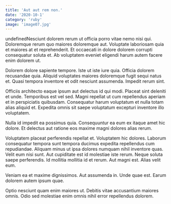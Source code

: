 ```yaml
---
title: 'Aut aut rem non.'
date: '2020-10-1'
category: 'ruby'
image: 'image07.jpg'
---
```


undefinedNesciunt dolorem rerum ut officia porro vitae nemo nisi qui. Doloremque rerum quo maiores doloremque aut. Voluptate laboriosam quia et maiores at et reprehenderit. Et occaecati in dolore dolorem corrupti consequatur soluta et. Ab voluptatem eveniet eligendi harum autem facere enim dolorem ut.
 Dolorem dolore sapiente tempore. Iste ut iste iure quia. Officia dolorem recusandae quia. Aliquid voluptates maiores doloremque fugit sequi natus et. Quasi tempora inventore et odit nesciunt assumenda. Impedit rerum sint.
 Officiis architecto eaque ipsum aut delectus id qui modi. Placeat sint deleniti et unde. Temporibus est vel sed.
Magni repellat ut cum repellendus aperiam et in perspiciatis quibusdam. Consequatur harum voluptatum et nulla totam alias aliquid et. Expedita omnis sit saepe voluptatum excepturi inventore illo voluptatem.
 Nulla id impedit ea possimus quia. Consequuntur ea eum ex itaque amet hic dolore. Et delectus aut ratione eos maxime magni dolores alias rerum.
 Voluptatem placeat perferendis repellat et. Voluptatem hic dolores. Laborum consequatur tempora sunt tempora ducimus expedita repellendus cum repudiandae. Aliquam minus ut ipsa dolores numquam nihil inventore quas. Velit eum nisi sunt. Aut cupiditate est id molestiae iste rerum.
Neque soluta saepe perferendis. Id mollitia mollitia id et rerum. Aut magni est. Alias velit eum.
 Veniam ea et maxime dignissimos. Aut assumenda in. Unde quae est. Earum dolorem autem ipsum quae.
 Optio nesciunt quam enim maiores ut. Debitis vitae accusantium maiores omnis. Odio sed molestiae enim omnis nihil error repellendus dolorem.

